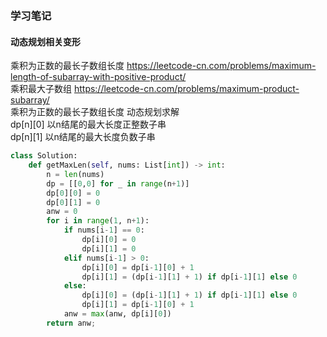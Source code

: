 ### 学习笔记
#### 动态规划相关变形  
乘积为正数的最长子数组长度  https://leetcode-cn.com/problems/maximum-length-of-subarray-with-positive-product/  
乘积最大子数组  https://leetcode-cn.com/problems/maximum-product-subarray/  
乘积为正数的最长子数组长度 动态规划求解  
dp[n][0] 以n结尾的最大长度正整数子串  
dp[n][1] 以n结尾的最大长度负数子串  
```python
class Solution:
    def getMaxLen(self, nums: List[int]) -> int:
        n = len(nums)
        dp = [[0,0] for _ in range(n+1)]
        dp[0][0] = 0
        dp[0][1] = 0
        anw = 0
        for i in range(1, n+1):
            if nums[i-1] == 0:
                dp[i][0] = 0
                dp[i][1] = 0
            elif nums[i-1] > 0:
                dp[i][0] = dp[i-1][0] + 1
                dp[i][1] = (dp[i-1][1] + 1) if dp[i-1][1] else 0
            else:
                dp[i][0] = (dp[i-1][1] + 1) if dp[i-1][1] else 0
                dp[i][1] = dp[i-1][0] + 1
            anw = max(anw, dp[i][0])
        return anw;


```
